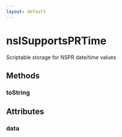 ```yaml
---
layout: default
---
```


# nsISupportsPRTime #

Scriptable storage for NSPR date/time values


## Methods ##

### toString ###

## Attributes ##

### data ###
